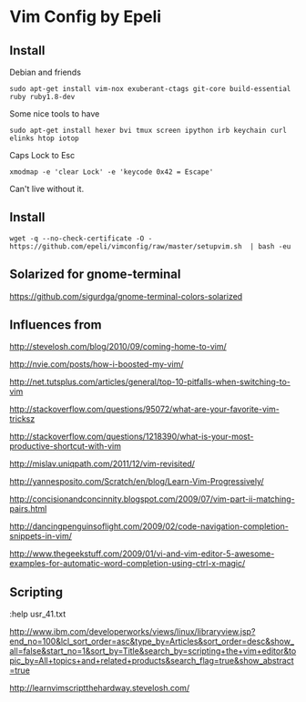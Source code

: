 # Vim Config by Epeli

## Install

Debian and friends

    sudo apt-get install vim-nox exuberant-ctags git-core build-essential ruby ruby1.8-dev

Some nice tools to have

    sudo apt-get install hexer bvi tmux screen ipython irb keychain curl elinks htop iotop

Caps Lock to Esc

    xmodmap -e 'clear Lock' -e 'keycode 0x42 = Escape'

Can't live without it.

## Install

    wget -q --no-check-certificate -O - https://github.com/epeli/vimconfig/raw/master/setupvim.sh  | bash -eu
    
## Solarized for gnome-terminal

https://github.com/sigurdga/gnome-terminal-colors-solarized

## Influences from

http://stevelosh.com/blog/2010/09/coming-home-to-vim/

http://nvie.com/posts/how-i-boosted-my-vim/

http://net.tutsplus.com/articles/general/top-10-pitfalls-when-switching-to-vim

http://stackoverflow.com/questions/95072/what-are-your-favorite-vim-tricksz

http://stackoverflow.com/questions/1218390/what-is-your-most-productive-shortcut-with-vim

http://mislav.uniqpath.com/2011/12/vim-revisited/

http://yannesposito.com/Scratch/en/blog/Learn-Vim-Progressively/

http://concisionandconcinnity.blogspot.com/2009/07/vim-part-ii-matching-pairs.html

http://dancingpenguinsoflight.com/2009/02/code-navigation-completion-snippets-in-vim/

http://www.thegeekstuff.com/2009/01/vi-and-vim-editor-5-awesome-examples-for-automatic-word-completion-using-ctrl-x-magic/

## Scripting 

:help usr_41.txt

http://www.ibm.com/developerworks/views/linux/libraryview.jsp?end_no=100&lcl_sort_order=asc&type_by=Articles&sort_order=desc&show_all=false&start_no=1&sort_by=Title&search_by=scripting+the+vim+editor&topic_by=All+topics+and+related+products&search_flag=true&show_abstract=true

http://learnvimscriptthehardway.stevelosh.com/


